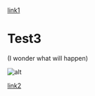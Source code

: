 [link1](https://randomlink.com)
# Test3 
(I wonder what will happen)

![alt](randompic.jpg)

[link2](randomlink.html)